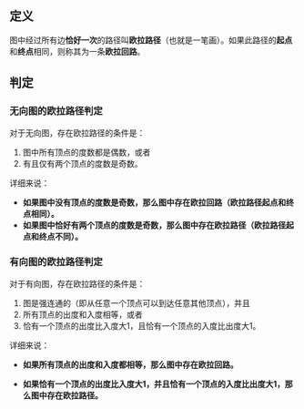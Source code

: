 ## 定义

图中经过所有边**恰好一次**的路径叫**欧拉路径**（也就是一笔画）。如果此路径的**起点**和**终点**相同，则称其为一条**欧拉回路**。

## 判定

### 无向图的欧拉路径判定

对于无向图，存在欧拉路径的条件是：

1. 图中所有顶点的度数都是偶数，或者
2. 有且仅有两个顶点的度数是奇数。

详细来说：  

- **如果图中没有顶点的度数是奇数，那么图中存在欧拉回路（欧拉路径起点和终点相同）。**
- **如果图中恰好有两个顶点的度数是奇数，那么图中存在欧拉路径（欧拉路径起点和终点不同）。**

### 有向图的欧拉路径判定

对于有向图，存在欧拉路径的条件是：

1. 图是强连通的（即从任意一个顶点可以到达任意其他顶点），并且
2. 所有顶点的出度和入度相等，或者
3. 恰有一个顶点的出度比入度大1，且恰有一个顶点的入度比出度大1。

详细来说：

- **如果所有顶点的出度和入度都相等，那么图中存在欧拉回路。**

- **如果恰有一个顶点的出度比入度大1，并且恰有一个顶点的入度比出度大1，那么图中存在欧拉路径。**

  